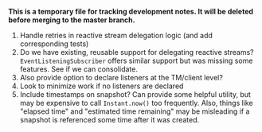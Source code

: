 **This is a temporary file for tracking development notes. It will be deleted before merging to the master branch.**

1. Handle retries in reactive stream delegation logic (and add corresponding tests)
1. Do we have existing, reusable support for delegating reactive streams? `EventListeningSubscriber` offers similar support but was missing some features. See if we can consolidate.
1. Also provide option to declare listeners at the TM/client level?
1. Look to minimize work if no listeners are declared
1. Include timestamps on snapshot? Can provide some helpful utility, but may be expensive to call `Instant.now()` too frequently. Also, things like "elapsed time" and "estimated time remaining" may be misleading if a snapshot is referenced some time after it was created.